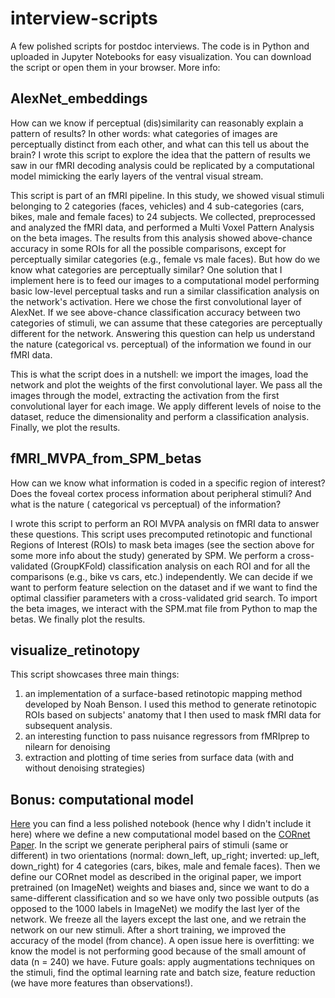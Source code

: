 # interview-scripts

A few polished scripts for postdoc interviews. The code is in Python and uploaded in Jupyter Notebooks for easy visualization. You can download the script or open them in your browser. More info:

## AlexNet_embeddings
How can we know if perceptual (dis)similarity can reasonably explain a pattern of results? In other words: what categories of images are perceptually distinct from each other, and what can this tell us about the brain? I wrote this script to explore the idea that the pattern of results we saw in our fMRI decoding analysis could be replicated by a computational model mimicking the early layers of the ventral visual stream.

This script is part of an fMRI pipeline. In this study, we showed visual stimuli belonging to 2 categories (faces, vehicles) and 4 sub-categories (cars, bikes, male and female faces) to 24 subjects. We collected, preprocessed and analyzed the fMRI data, and performed a Multi Voxel Pattern Analysis on the beta images. The results from this analysis showed above-chance accuracy in some ROIs for all the possible comparisons, except for perceptually similar categories (e.g., female vs male faces). But how do we know what categories are perceptually similar? One solution that I implement here is to feed our images to a computational model performing basic low-level perceptual tasks and run a similar classification analysis on the network's activation. Here we chose the first convolutional layer of AlexNet. If we see above-chance classification accuracy between two categories of stimuli, we can assume that these categories are perceptually different for the network. Answering this question can help us understand the nature (categorical vs. perceptual) of the information we found in our fMRI data.

This is what the script does in a nutshell: we import the images, load the network and plot the weights of the first convolutional layer. We pass all the images through the model, extracting the activation from the first convolutional layer for each image. We apply different levels of noise to the dataset, reduce the dimensionality and perform a classification analysis. Finally, we plot the results.

## fMRI_MVPA_from_SPM_betas
How can we know what information is coded in a specific region of interest? Does the foveal cortex process information about peripheral stimuli? And what is the nature ( categorical vs perceptual) of the information? 

I wrote this script to perform an ROI MVPA analysis on fMRI data to answer these questions. This script uses precomputed retinotopic and functional Regions of Interest (ROIs) to mask beta images (see the section above for some more info about the study) generated by SPM. We perform a cross-validated (GroupKFold) classification analysis on each ROI and for all the comparisons (e.g., bike vs cars, etc.) independently. We can decide if we want to perform feature selection on the dataset and if we want to find the optimal classifier parameters with a cross-validated grid search. To import the beta images, we interact with the SPM.mat file from Python to map the betas. We finally plot the results.

## visualize_retinotopy
This script showcases three main things: 
  1. an implementation of a surface-based retinotopic mapping method developed by Noah Benson. I used this method to generate retinotopic ROIs based on subjects' anatomy that I then used to mask fMRI data for subsequent analysis. 
  2. an interesting function to pass nuisance regressors from fMRIprep to nilearn for denoising 
  3. extraction and plotting of time series from surface data (with and without denoising strategies)

## Bonus: computational model
[Here](https://github.com/costantinoai/deepnet-scripts/blob/main/same_different_cornet_Z.ipynb) you can find a less polished notebook (hence why I didn't include it here) where we define a new computational model based on the [CORnet Paper](https://www.biorxiv.org/content/10.1101/408385v1). In the script we generate peripheral pairs of stimuli (same or different) in two orientations (normal: down_left, up_right; inverted: up_left, down_right) for 4 categories (cars, bikes, male and female faces). Then we define our CORnet model as described in the original paper, we import pretrained (on ImageNet) weights and biases and, since we want to do a same-different classification and so we have only two possible outputs (as opposed to the 1000 labels in ImageNet) we modify the last lyer of the network. We freeze all the layers except the last one, and we retrain the network on our new stimuli. After a short training, we improved the accuracy of the model (from chance). A open issue here is overfitting: we know the model is not performing good because of the small amount of data (n = 240) we have. Future goals: apply augmentations techniques on the stimuli, find the optimal learning rate and batch size, feature reduction (we have more features than observations!).
